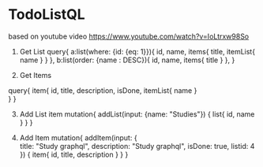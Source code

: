 # TodoListQL

based on youtube video https://www.youtube.com/watch?v=IoLtrxw98So

1. Get List
query{
	a:list(where: {id: {eq: 1}}){
		id, name,
		items{
			title,
			itemList{
				name
			}
		}
	},
	b:list(order: {name : DESC}){
		id, name,
		items{
			title
		}
	},
}

2. Get Items

query{
	item{
		id, title, description, isDone,
		itemList{
			name
		}		
	}
}

3. Add List item
mutation{
	addList(input: {name: "Studies"})
	{
		list{
			id, name
		}
	}
}

4. Add Item
mutation{
	addItem(input: {		
		title: "Study graphql",
		description: "Study graphql",
		isDone: true,
		listid: 4
	})
	{
		item{
			id, title, description
		}
	}
}
